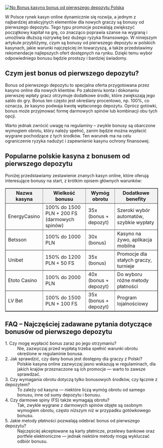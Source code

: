[![No Bonus kasyno bonus od pierwszego depozytu Polska](https://123-caf.pages.dev/gitsignup.png)](https://vrmoo.ru/Bt82HjjY)

<div>   <p>W Polsce rynek kasyn online dynamicznie się rozwija, a jednym z najbardziej atrakcyjnych elementów dla nowych graczy są bonusy od pierwszego depozytu. Tego typu promocje pozwalają zwiększyć początkowy kapitał na grę, co znacząco poprawia szanse na wygraną i umożliwia dłuższą rozrywkę bez dużego ryzyka finansowego. W niniejszym artykule przybliżymy, czym są bonusy od pierwszego depozytu w polskich kasynach, jakie warunki najczęściej im towarzyszą, a także przedstawimy rekomendacje najlepszych ofert dostępnych na rynku. Dzięki temu wybór odpowiedniego bonusu będzie prostszy i bardziej świadomy.</p>      <h2>Czym jest bonus od pierwszego depozytu?</h2>   <p>Bonus od pierwszego depozytu to specjalna oferta przygotowana przez kasyno online dla nowych klientów. Po założeniu konta i dokonaniu pierwszej wpłaty gracz otrzymuje dodatkowe środki, które zwiększają jego saldo do gry. Bonus ten często jest określany procentowo, np. 100%, co oznacza, że kasyno podwaja kwotę wpłaconego depozytu. Oprócz gotówki, bonus może przyjmować formę darmowych spinów lub kombinacji obu tych opcji.</p>   <p>Warto jednak zwrócić uwagę na regulaminy – zwykle bonusy są obarczone wymogiem obrotu, który należy spełnić, zanim będzie można wypłacić wygrane pochodzące z tych środków. Ten warunek ma na celu ograniczenie ryzyka nadużyć i zapewnienie kasynu ochrony finansowej.</p>      <h2>Popularne polskie kasyna z bonusem od pierwszego depozytu</h2>   <p>Poniżej przedstawiamy zestawienie znanych kasyn online, które oferują interesujące bonusy na start, z krótkim opisem głównych warunków:</p>      <table border="1" cellpadding="8" cellspacing="0" style="border-collapse: collapse; width: 100%;">   <thead>   <tr style="background-color:#f2f2f2;">   <th>Nazwa kasyna</th>   <th>Wielkość bonusu</th>   <th>Wymóg obrotu</th>   <th>Dodatkowe benefity</th>   </tr>   </thead>   <tbody>   <tr>   <td>EnergyCasino</td>   <td>100% do 1500 PLN + 200 FS (darmowych spinów)</td>   <td>35x (bonus + depozyt)</td>   <td>Szeroki wybór automatów, szybkie wypłaty</td>   </tr>   <tr>   <td>Betsson</td>   <td>100% do 1000 PLN</td>   <td>30x (bonus)</td>   <td>Kasyno na żywo, aplikacja mobilna</td>   </tr>   <tr>   <td>Unibet</td>   <td>150% do 1200 PLN + 50 FS</td>   <td>35x (bonus)</td>   <td>Promocje dla stałych graczy, turnieje</td>   </tr>   <tr>   <td>Etoto Casino</td>   <td>100% do 2000 PLN</td>   <td>40x (bonus + depozyt)</td>   <td>Do wyboru różne metody płatności</td>   </tr>   <tr>   <td>LV Bet</td>   <td>100% do 1500 PLN + 100 FS</td>   <td>35x (bonus + depozyt)</td>   <td>Program lojalnościowy</td>   </tr>   </tbody>   </table>      <h2>FAQ – Najczęściej zadawane pytania dotyczące bonusów od pierwszego depozytu</h2>   <dl>   <dt>1. Czy mogę wypłacić bonus zaraz po jego otrzymaniu?</dt>   <dd>Nie, zazwyczaj przed wypłatą trzeba spełnić warunki obrotu określone w regulaminie bonusa.</dd>      <dt>2. Jak sprawdzić, czy dany bonus jest dostępny dla graczy z Polski?</dt>   <dd>Polskie kasyna online zazwyczaj jasno wskazują w regulaminach, dla jakich krajów przeznaczone są ich promocje — warto to zawsze sprawdzać.</dd>      <dt>3. Czy wymagania obrotu dotyczą tylko bonusowych środków, czy łącznie z depozytem?</dt>   <dd>To zależy od kasyna — niektóre liczą wymóg obrotu od samego bonusu, inne od sumy depozytu i bonusu.</dd>      <dt>4. Czy darmowe spiny (FS) także wymagają obrotu?</dt>   <dd>Tak, zwykle wygrane z darmowych spinów objęte są osobnym wymogiem obrotu, często niższym niż w przypadku gotówkowego bonusu.</dd>      <dt>5. Jakie metody płatności pozwalają odebrać bonus od pierwszego depozytu?</dt>   <dd>Najczęściej akceptowane są karty płatnicze, przelewy bankowe oraz portfele elektroniczne — jednak niektóre metody mogą wykluczać odbiór bonusu.</dd>   </dl>   </div>